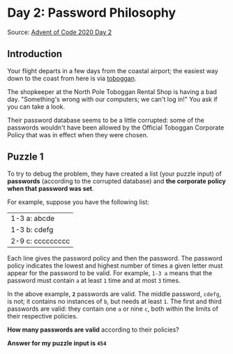 # Day 2: Password Philosophy
Source: [Advent of Code 2020 Day 2](https://adventofcode.com/2020/day/2)

## Introduction
Your flight departs in a few days from the coastal airport; 
the easiest way down to the coast from here is via [toboggan](https://en.wikipedia.org/wiki/Toboggan).

The shopkeeper at the North Pole Toboggan Rental Shop is having a bad day. 
"Something's wrong with our computers; we can't log in!" You ask if you can take a look.

Their password database seems to be a little corrupted: some of the passwords wouldn't have been allowed by 
the Official Toboggan Corporate Policy that was in effect when they were chosen.

## Puzzle 1
To try to debug the problem, they have created a list (your puzzle input) of **passwords**
(according to the corrupted database) and **the corporate policy when that password was set**.

For example, suppose you have the following list:

||
|:---|
|1-3 a: abcde|
|1-3 b: cdefg|
|2-9 c: ccccccccc|

Each line gives the password policy and then the password. 
The password policy indicates the lowest and highest number of times a given letter must appear 
for the password to be valid. 
For example, `1-3 a` means that the password must contain `a` at least `1` time and at most `3` times.

In the above example, **`2`** passwords are valid. The middle password, `cdefg`, is not;
it contains no instances of `b`, but needs at least `1`. The first and third passwords are valid: 
they contain one `a` or nine `c`, both within the limits of their respective policies.

**How many passwords are valid** according to their policies?

**Answer for my puzzle input is `454`**